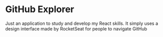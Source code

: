# GitHub Explorer

Just an application to study and develop my React skills. It simply uses a design interface made by RocketSeat for people to navigate GitHub